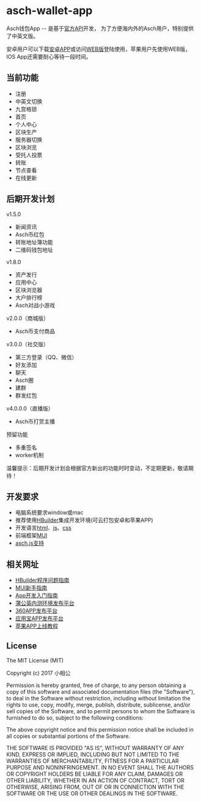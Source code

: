 # asch-wallet-app

Asch钱包App -- 是基于[官方API](https://github.com/AschPlatform/asch-docs/blob/master/asch_http_interface.md)开发，
为了方便海内外的Asch用户，特别提供了中英文版。

安卓用户可以下载[安卓APP](https://www.pgyer.com/asch)或访问[WEB版](http://asch.mobi)登陆使用，苹果用户先使用WEB版，IOS App还需要耐心等待一段时间。

## 当前功能<br>
- 注册
- 中英文切换
- 九宫格锁
- 首页
- 个人中心
- 区块生产
- 服务器切换
- 区块浏览
- 受托人投票
- 转账
- 节点查看
- 在线更新

## 后期开发计划<br>
v1.5.0
- 新闻资讯
- Asch币红包
- 转账地址簿功能
- 二维码钱包地址

v1.8.0<br>
- 资产发行
- 应用中心
- 区块浏览器
- 大户排行榜
- Asch对战小游戏

v2.0.0（商城版）<br>
- Asch币支付商品

v3.0.0（社交版）<br>
- 第三方登录（QQ、微信）
- 好友添加
- 聊天
- Asch圈
- 建群
- 群发红包

v4.0.0.0（直播版）<br>
- Asch币打赏主播

预留功能<br>
- 多重签名
- worker机制

温馨提示：后期开发计划会根据官方新出的功能时时变动，不定期更新，敬请期待！

## 开发要求

- 电脑系统要求window或mac
- 推荐使用[HBuilder](http://dcloud.io/)集成开发环境(可云打包安卓和苹果APP)
- 开发语言[html](http://www.w3school.com.cn/html/)、[js](http://www.w3school.com.cn/js/index.asp)、[css](http://www.w3school.com.cn/css/index.asp)
- 前端框架[MUI](http://dev.dcloud.net.cn/mui/ui/)
- [asch.js支持](https://github.com/AschPlatform/asch-js)

## 相关网址

- [HBuilder程序问题指南](http://dcloud.io/doc.html)
- [MUI新手指南](http://dev.dcloud.net.cn/mui/getting-started/)
- [App开发入门指南](http://ask.dcloud.net.cn/docs/#//ask.dcloud.net.cn/article/89)
- [蒲公英内测环境发布平台](https://www.pgyer.com/)
- [360APP发布平台](http://dev.360.cn/)
- [应用宝APP发布平台](http://open.qq.com/)
- [苹果APP上线教程](http://www.applicationloader.net/blog/zh/88.html)

## License

The MIT License (MIT)

Copyright (c) 2017 小相公

Permission is hereby granted, free of charge, to any person obtaining a copy of this software and associated documentation files
(the "Software"), to deal in the Software without restriction, including without limitation the rights to use, copy, modify,
merge, publish, distribute, sublicense, and/or sell copies of the Software, and to permit persons to whom the Software is 
furnished to do so, subject to the following conditions:

The above copyright notice and this permission notice shall be included in all copies or substantial portions of the Software.

THE SOFTWARE IS PROVIDED "AS IS", WITHOUT WARRANTY OF ANY KIND, EXPRESS OR IMPLIED, INCLUDING BUT NOT LIMITED TO THE WARRANTIES 
OF MERCHANTABILITY, FITNESS FOR A PARTICULAR PURPOSE AND NONINFRINGEMENT. IN NO EVENT SHALL THE AUTHORS OR COPYRIGHT HOLDERS BE 
LIABLE FOR ANY CLAIM, DAMAGES OR OTHER LIABILITY, WHETHER IN AN ACTION OF CONTRACT, TORT OR OTHERWISE, ARISING FROM, OUT OF OR 
IN CONNECTION WITH THE SOFTWARE OR THE USE OR OTHER DEALINGS IN THE SOFTWARE.
